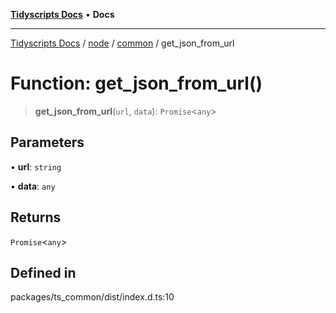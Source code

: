 [**Tidyscripts Docs**](../../../../../README.md) • **Docs**

***

[Tidyscripts Docs](../../../../../globals.md) / [node](../../../README.md) / [common](../README.md) / get\_json\_from\_url

# Function: get\_json\_from\_url()

> **get\_json\_from\_url**(`url`, `data`): `Promise`\<`any`\>

## Parameters

• **url**: `string`

• **data**: `any`

## Returns

`Promise`\<`any`\>

## Defined in

packages/ts\_common/dist/index.d.ts:10
